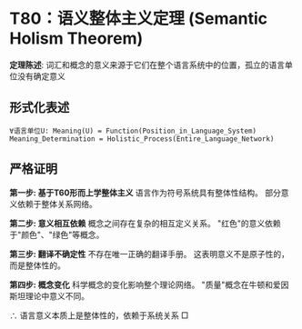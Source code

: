 # T80：语义整体主义定理 (Semantic Holism Theorem)

**定理陈述**: 词汇和概念的意义来源于它们在整个语言系统中的位置，孤立的语言单位没有确定意义

## 形式化表述
```
∀语言单位U: Meaning(U) = Function(Position_in_Language_System)
Meaning_Determination = Holistic_Process(Entire_Language_Network)
```

## 严格证明

**第一步: 基于T60形而上学整体主义**
语言作为符号系统具有整体性结构。
部分意义依赖于整体关系网络。

**第二步: 意义相互依赖**
概念之间存在复杂的相互定义关系。
"红色"的意义依赖于"颜色"、"绿色"等概念。

**第三步: 翻译不确定性**
不存在唯一正确的翻译手册。
这表明意义不是原子性的，而是整体性的。

**第四步: 概念变化**
科学概念的变化影响整个理论网络。
"质量"概念在牛顿和爱因斯坦理论中意义不同。

∴ 语言意义本质上是整体性的，依赖于系统关系 □